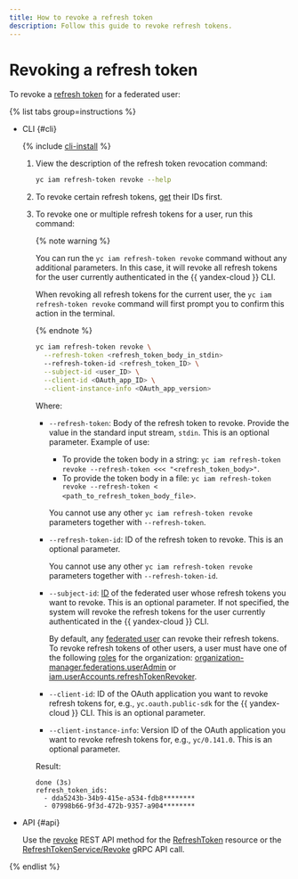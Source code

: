 ```yaml
---
title: How to revoke a refresh token
description: Follow this guide to revoke refresh tokens.
---
```


# Revoking a refresh token

To revoke a [refresh token](../../concepts/authorization/refresh-token.md) for a federated user:

{% list tabs group=instructions %}

- CLI {#cli}

  {% include [cli-install](../../../_includes/cli-install.md) %}

  1. View the description of the refresh token revocation command:

      ```bash
      yc iam refresh-token revoke --help
      ```
  1. To revoke certain refresh tokens, [get](./list.md) their IDs first.
  1. To revoke one or multiple refresh tokens for a user, run this command:

      {% note warning %}

      You can run the `yc iam refresh-token revoke` command without any additional parameters. In this case, it will revoke all refresh tokens for the user currently authenticated in the {{ yandex-cloud }} CLI.

      When revoking all refresh tokens for the current user, the `yc iam refresh-token revoke` command will first prompt you to confirm this action in the terminal.

      {% endnote %}

      ```bash
      yc iam refresh-token revoke \
        --refresh-token <refresh_token_body_in_stdin>
        --refresh-token-id <refresh_token_ID> \
        --subject-id <user_ID> \
        --client-id <OAuth_app_ID> \
        --client-instance-info <OAuth_app_version>
      ```

      Where:

      * `--refresh-token`: Body of the refresh token to revoke. Provide the value in the standard input stream, `stdin`. This is an optional parameter. Example of use:
      
          * To provide the token body in a string: `yc iam refresh-token revoke --refresh-token <<< "<refresh_token_body>"`.
          * To provide the token body in a file: `yc iam refresh-token revoke --refresh-token < <path_to_refresh_token_body_file>`. 
      
          You cannot use any other `yc iam refresh-token revoke` parameters together with `--refresh-token`. 
      * `--refresh-token-id`: ID of the refresh token to revoke. This is an optional parameter.

          You cannot use any other `yc iam refresh-token revoke` parameters together with `--refresh-token-id`.
      * `--subject-id`: [ID](../../../organization/operations/users-get.md) of the federated user whose refresh tokens you want to revoke. This is an optional parameter. If not specified, the system will revoke the refresh tokens for the user currently authenticated in the {{ yandex-cloud }} CLI.

          By default, any [federated user](../../concepts/users/accounts.md#saml-federation) can revoke their refresh tokens. To revoke refresh tokens of other users, a user must have one of the following [roles](../../concepts/access-control/roles.md) for the organization: [organization-manager.federations.userAdmin](../../../organization/security/index.md#organization-manager-federations-userAdmin) or [iam.userAccounts.refreshTokenRevoker](../../security/index.md#iam-userAccounts-refreshTokenRevoker).
      * `--client-id`: ID of the OAuth application you want to revoke refresh tokens for, e.g., `yc.oauth.public-sdk` for the {{ yandex-cloud }} CLI. This is an optional parameter.
      * `--client-instance-info`: Version ID of the OAuth application you want to revoke refresh tokens for, e.g., `yc/0.141.0`. This is an optional parameter.

      Result:

      ```text
      done (3s)
      refresh_token_ids:
        - dda5243b-34b9-415e-a534-fdb8********
        - 07998b66-9f3d-472b-9357-a904********
      ```

- API {#api}

  Use the [revoke](../../api-ref/RefreshToken/revoke.md) REST API method for the [RefreshToken](../../api-ref/RefreshToken/index.md) resource or the [RefreshTokenService/Revoke](../../api-ref/grpc/RefreshToken/revoke.md) gRPC API call.

{% endlist %}